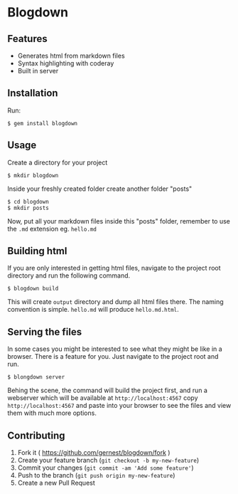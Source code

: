 # Blogdown

## Features

* Generates html from markdown files
* Syntax highlighting with coderay
* Built in server

## Installation

Run:

    $ gem install blogdown

## Usage

Create a directory for your project

    $ mkdir blogdown

Inside your freshly created folder create another folder "posts"

    $ cd blogdown
    $ mkdir posts

Now, put all your markdown files inside this "posts" folder, remember to use the `.md` extension
eg. `hello.md`

## Building html

If you are only interested in getting html files, navigate to the project root directory and run the following command.

    $ blogdown build

This will create `output` directory and dump all html files there. The naming convention is simple.
`hello.md` will produce `hello.md.html`.

## Serving the files

In some cases you might be interested to see what they might be like in a browser. There is a feature for you.
Just navigate to the project root and run.

    $ blongdown server

Behing the scene, the command will build the project first, and run a webserver which will be available at `http://localhost:4567`
copy `http://localhost:4567` and paste into your browser to see the files and view them with much more options.

## Contributing

1. Fork it ( https://github.com/gernest/blogdown/fork )
2. Create your feature branch (`git checkout -b my-new-feature`)
3. Commit your changes (`git commit -am 'Add some feature'`)
4. Push to the branch (`git push origin my-new-feature`)
5. Create a new Pull Request
